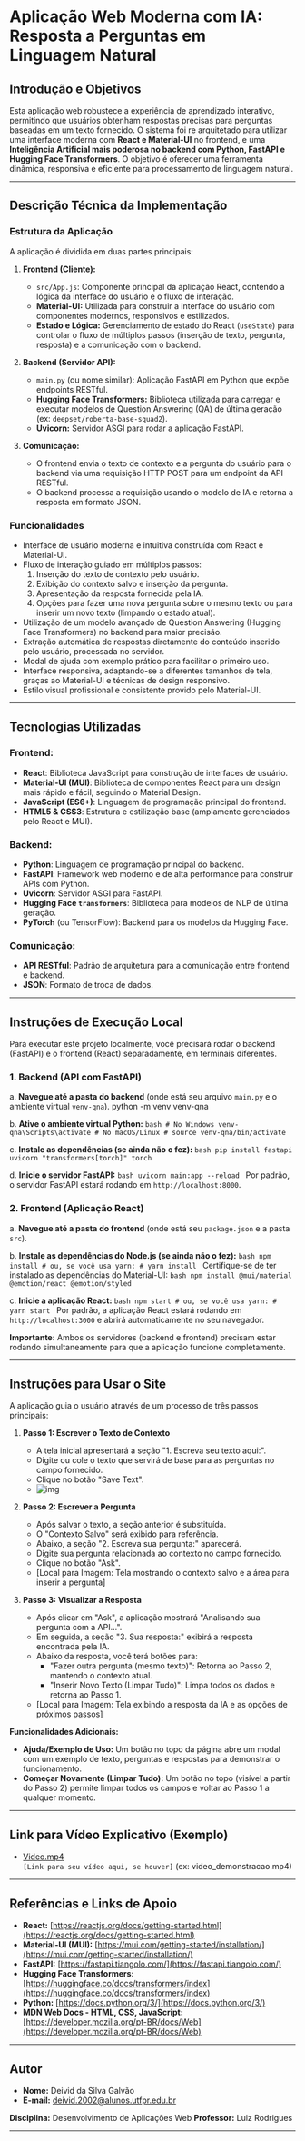 # Aplicação Web Moderna com IA: Resposta a Perguntas em Linguagem Natural

## Introdução e Objetivos

Esta aplicação web robustece a experiência de aprendizado interativo, permitindo que usuários obtenham respostas precisas para perguntas baseadas em um texto fornecido. O sistema foi re arquitetado para utilizar uma interface moderna com **React e Material-UI** no frontend, e uma **Inteligência Artificial mais poderosa no backend com Python, FastAPI e Hugging Face Transformers**. O objetivo é oferecer uma ferramenta dinâmica, responsiva e eficiente para processamento de linguagem natural.

---

## Descrição Técnica da Implementação

### Estrutura da Aplicação

A aplicação é dividida em duas partes principais:

1.  **Frontend (Cliente):**
    * `src/App.js`: Componente principal da aplicação React, contendo a lógica da interface do usuário e o fluxo de interação.
    * **Material-UI:** Utilizada para construir a interface do usuário com componentes modernos, responsivos e estilizados.
    * **Estado e Lógica:** Gerenciamento de estado do React (`useState`) para controlar o fluxo de múltiplos passos (inserção de texto, pergunta, resposta) e a comunicação com o backend.

2.  **Backend (Servidor API):**
    * `main.py` (ou nome similar): Aplicação FastAPI em Python que expõe endpoints RESTful.
    * **Hugging Face Transformers:** Biblioteca utilizada para carregar e executar modelos de Question Answering (QA) de última geração (ex: `deepset/roberta-base-squad2`).
    * **Uvicorn:** Servidor ASGI para rodar a aplicação FastAPI.

3.  **Comunicação:**
    * O frontend envia o texto de contexto e a pergunta do usuário para o backend via uma requisição HTTP POST para um endpoint da API RESTful.
    * O backend processa a requisição usando o modelo de IA e retorna a resposta em formato JSON.

### Funcionalidades

-   Interface de usuário moderna e intuitiva construída com React e Material-UI.
-   Fluxo de interação guiado em múltiplos passos:
    1.  Inserção do texto de contexto pelo usuário.
    2.  Exibição do contexto salvo e inserção da pergunta.
    3.  Apresentação da resposta fornecida pela IA.
    4.  Opções para fazer uma nova pergunta sobre o mesmo texto ou para inserir um novo texto (limpando o estado atual).
-   Utilização de um modelo avançado de Question Answering (Hugging Face Transformers) no backend para maior precisão.
-   Extração automática de respostas diretamente do conteúdo inserido pelo usuário, processada no servidor.
-   Modal de ajuda com exemplo prático para facilitar o primeiro uso.
-   Interface responsiva, adaptando-se a diferentes tamanhos de tela, graças ao Material-UI e técnicas de design responsivo.
-   Estilo visual profissional e consistente provido pelo Material-UI.

---

## Tecnologias Utilizadas

### Frontend:
-   **React**: Biblioteca JavaScript para construção de interfaces de usuário.
-   **Material-UI (MUI)**: Biblioteca de componentes React para um design mais rápido e fácil, seguindo o Material Design.
-   **JavaScript (ES6+)**: Linguagem de programação principal do frontend.
-   **HTML5 & CSS3**: Estrutura e estilização base (amplamente gerenciados pelo React e MUI).

### Backend:
-   **Python**: Linguagem de programação principal do backend.
-   **FastAPI**: Framework web moderno e de alta performance para construir APIs com Python.
-   **Uvicorn**: Servidor ASGI para FastAPI.
-   **Hugging Face `transformers`**: Biblioteca para modelos de NLP de última geração.
-   **PyTorch** (ou TensorFlow): Backend para os modelos da Hugging Face.

### Comunicação:
-   **API RESTful**: Padrão de arquitetura para a comunicação entre frontend e backend.
-   **JSON**: Formato de troca de dados.

---

## Instruções de Execução Local

Para executar este projeto localmente, você precisará rodar o backend (FastAPI) e o frontend (React) separadamente, em terminais diferentes.

### 1. Backend (API com FastAPI)

   a. **Navegue até a pasta do backend** (onde está seu arquivo `main.py` e o ambiente virtual `venv-qna`).
        python -m venv venv-qna

   b. **Ative o ambiente virtual Python:**
      ```bash
      # No Windows
      venv-qna\Scripts\activate
      # No macOS/Linux
      # source venv-qna/bin/activate
      ```

   c. **Instale as dependências (se ainda não o fez):**
      ```bash
      pip install fastapi uvicorn "transformers[torch]" torch
      ```

   d. **Inicie o servidor FastAPI:**
      ```bash
      uvicorn main:app --reload
      ```
      Por padrão, o servidor FastAPI estará rodando em `http://localhost:8000`.

### 2. Frontend (Aplicação React)

   a. **Navegue até a pasta do frontend** (onde está seu `package.json` e a pasta `src`).

   b. **Instale as dependências do Node.js (se ainda não o fez):**
      ```bash
      npm install
      # ou, se você usa yarn:
      # yarn install
      ```
      Certifique-se de ter instalado as dependências do Material-UI:
      ```bash
      npm install @mui/material @emotion/react @emotion/styled
      ```

   c. **Inicie a aplicação React:**
      ```bash
      npm start
      # ou, se você usa yarn:
      # yarn start
      ```
      Por padrão, a aplicação React estará rodando em `http://localhost:3000` e abrirá automaticamente no seu navegador.

**Importante:** Ambos os servidores (backend e frontend) precisam estar rodando simultaneamente para que a aplicação funcione completamente.

---

## Instruções para Usar o Site

A aplicação guia o usuário através de um processo de três passos principais:

1.  **Passo 1: Escrever o Texto de Contexto**
    * A tela inicial apresentará a seção "1. Escreva seu texto aqui:".
    * Digite ou cole o texto que servirá de base para as perguntas no campo fornecido.
    * Clique no botão "Save Text".
    * ![img](./img/p11.png)  

2.  **Passo 2: Escrever a Pergunta**
    * Após salvar o texto, a seção anterior é substituída.
    * O "Contexto Salvo" será exibido para referência.
    * Abaixo, a seção "2. Escreva sua pergunta:" aparecerá.
    * Digite sua pergunta relacionada ao contexto no campo fornecido.
    * Clique no botão "Ask".
    * [Local para Imagem: Tela mostrando o contexto salvo e a área para inserir a pergunta]

3.  **Passo 3: Visualizar a Resposta**
    * Após clicar em "Ask", a aplicação mostrará "Analisando sua pergunta com a API...".
    * Em seguida, a seção "3. Sua resposta:" exibirá a resposta encontrada pela IA.
    * Abaixo da resposta, você terá botões para:
        * "Fazer outra pergunta (mesmo texto)": Retorna ao Passo 2, mantendo o contexto atual.
        * "Inserir Novo Texto (Limpar Tudo)": Limpa todos os dados e retorna ao Passo 1.
    * [Local para Imagem: Tela exibindo a resposta da IA e as opções de próximos passos]

**Funcionalidades Adicionais:**

* **Ajuda/Exemplo de Uso:** Um botão no topo da página abre um modal com um exemplo de texto, perguntas e respostas para demonstrar o funcionamento.
* **Começar Novamente (Limpar Tudo):** Um botão no topo (visível a partir do Passo 2) permite limpar todos os campos e voltar ao Passo 1 a qualquer momento.

---

## Link para Vídeo Explicativo (Exemplo)

- [Video.mp4](https://youtu.be/8sgoZhAJkr8)   
`[Link para seu vídeo aqui, se houver]` (ex: video_demonstracao.mp4)

---

## Referências e Links de Apoio

-   **React:** [https://reactjs.org/docs/getting-started.html](https://reactjs.org/docs/getting-started.html)
-   **Material-UI (MUI):** [https://mui.com/getting-started/installation/](https://mui.com/getting-started/installation/)
-   **FastAPI:** [https://fastapi.tiangolo.com/](https://fastapi.tiangolo.com/)
-   **Hugging Face Transformers:** [https://huggingface.co/docs/transformers/index](https://huggingface.co/docs/transformers/index)
-   **Python:** [https://docs.python.org/3/](https://docs.python.org/3/)
-   **MDN Web Docs - HTML, CSS, JavaScript:** [https://developer.mozilla.org/pt-BR/docs/Web](https://developer.mozilla.org/pt-BR/docs/Web)

---

## Autor

-   **Nome:** Deivid da Silva Galvão
-   **E-mail:** deivid.2002@alunos.utfpr.edu.br

**Disciplina:** Desenvolvimento de Aplicações Web
**Professor:** Luiz Rodrigues

---